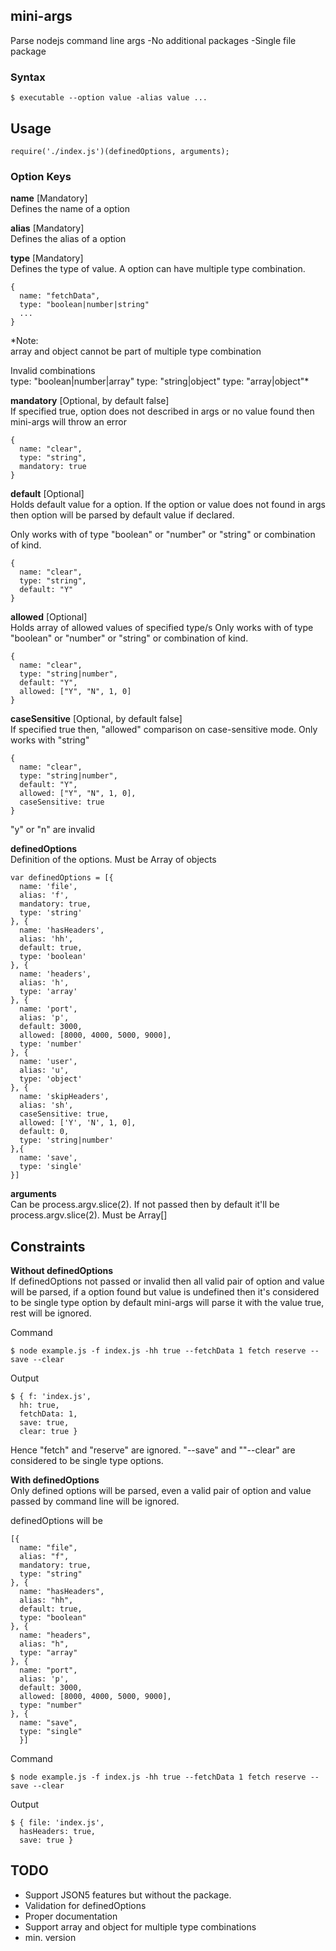 ## mini-args

Parse nodejs command line args
-No additional packages
-Single file package


### Syntax
```
$ executable --option value -alias value ...
```

## Usage
```
require('./index.js')(definedOptions, arguments);
```

### Option Keys
**name** [Mandatory] <br />
Defines the name of a option

**alias** [Mandatory] <br />
Defines the alias of a option

**type** [Mandatory] <br />
Defines the type of value. A option can have multiple type combination.
```
{
  name: "fetchData",
  type: "boolean|number|string"
  ...
}
```
*Note: <br />
array and object cannot be part of multiple type combination

Invalid combinations <br />
type: "boolean|number|array"
type: "string|object"
type: "array|object"*

**mandatory** [Optional, by default false] <br />
If specified true, option does not described in args or no value found then mini-args will throw an error
```
{
  name: "clear",
  type: "string",
  mandatory: true
}
```

**default** [Optional] <br />
Holds default value for a option.
If the option or value does not found in args then option will be parsed by default value if declared.

Only works with of type "boolean" or "number" or "string" or combination of kind.
```
{
  name: "clear",
  type: "string",
  default: "Y"
}
```

**allowed** [Optional] <br />
Holds array of allowed values of specified type/s
Only works with of type "boolean" or "number" or "string" or combination of kind.
```
{
  name: "clear",
  type: "string|number",
  default: "Y",
  allowed: ["Y", "N", 1, 0]
}
```

**caseSensitive** [Optional, by default false] <br />
If specified true then, "allowed" comparison on case-sensitive mode.
Only works with "string"
```
{
  name: "clear",
  type: "string|number",
  default: "Y",
  allowed: ["Y", "N", 1, 0],
  caseSensitive: true
}
```
"y" or "n" are invalid


**definedOptions** <br />
Definition of the options. Must be Array of objects
```
var definedOptions = [{
  name: 'file',
  alias: 'f',
  mandatory: true,
  type: 'string'
}, {
  name: 'hasHeaders',
  alias: 'hh',
  default: true,
  type: 'boolean'
}, {
  name: 'headers',
  alias: 'h',
  type: 'array'
}, {
  name: 'port',
  alias: 'p',
  default: 3000,
  allowed: [8000, 4000, 5000, 9000],
  type: 'number'
}, {
  name: 'user',
  alias: 'u',
  type: 'object'
}, {
  name: 'skipHeaders',
  alias: 'sh',
  caseSensitive: true,
  allowed: ['Y', 'N', 1, 0],
  default: 0,
  type: 'string|number'
},{
  name: 'save',
  type: 'single'
}]
```

**arguments** <br />
Can be process.argv.slice(2). If not passed then by default it'll be process.argv.slice(2).
Must be Array[]


## Constraints
**Without definedOptions** <br />
If definedOptions not passed or invalid then all valid pair of option and value will be parsed, if a option found but value is undefined then it's considered to be single type option by default mini-args will parse it with the value true, rest will be ignored.

Command
```
$ node example.js -f index.js -hh true --fetchData 1 fetch reserve --save --clear
```

Output
```
$ { f: 'index.js',
  hh: true,
  fetchData: 1,
  save: true,
  clear: true }

```
Hence "fetch" and "reserve" are ignored.
"--save" and ""--clear" are considered to be single type options.


**With definedOptions** <br />
Only defined options will be parsed, even a valid pair of option and value passed by command line will be ignored.

definedOptions will be
```
[{
  name: "file",
  alias: "f",
  mandatory: true,
  type: "string"
}, {
  name: "hasHeaders",
  alias: "hh",
  default: true,
  type: "boolean"
}, {
  name: "headers",
  alias: "h",
  type: "array"
}, {
  name: "port",
  alias: 'p',
  default: 3000,
  allowed: [8000, 4000, 5000, 9000],
  type: "number"
}, {
  name: "save",
  type: "single"
  }]
```

Command
```
$ node example.js -f index.js -hh true --fetchData 1 fetch reserve --save --clear
```

Output
```
$ { file: 'index.js',
  hasHeaders: true,
  save: true }
```

## TODO
- Support JSON5 features but without the package.
- Validation for definedOptions
- Proper documentation
- Support array and object for multiple type combinations
- min. version
